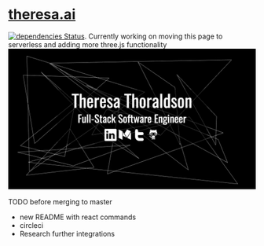 # [theresa.ai](theresa.ai)
[![dependencies Status](https://david-dm.org/tthoraldson/theresa.ai/status.svg)](https://david-dm.org/tthoraldson/theresa.ai).
Currently working on moving this page to serverless and adding more three.js functionality
![Website Example](/photos/example.png)

TODO before merging to master
- new README with react commands
- circleci
- Research further integrations
